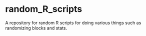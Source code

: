 # random_R_scripts
A repository for random R scripts for doing various things such as randomizing blocks and stats.
